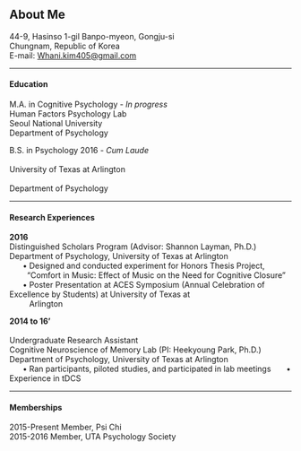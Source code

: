 ## About Me 

<p align="center">
	
44-9, Hasinso 1-gil Banpo-myeon, Gongju-si <br>
Chungnam, Republic of Korea <br>
E-mail: Whani.kim405@gmail.com <br>

</p> 

***

#### Education <br>
M.A. in Cognitive Psychology - *In progress* <br>
Human Factors Psychology Lab <br>
Seoul National University <br>
Department of Psychology <br>

B.S. in Psychology 2016 - *Cum Laude* <br>  		
University of Texas at Arlington <br>	
Department of Psychology <br>		

***

#### Research Experiences <br>

<b> 2016 </b> 		   <br>
Distinguished Scholars Program (Advisor: Shannon Layman, Ph.D.) <br>
Department of Psychology, University of Texas at Arlington <br>
&nbsp;&nbsp;&nbsp;&nbsp;&nbsp; • Designed and conducted experiment for Honors Thesis Project, <br>
&nbsp;&nbsp;&nbsp;&nbsp;&nbsp;&nbsp;&nbsp; “Comfort in Music: Effect of Music on the Need for Cognitive Closure”
&nbsp;&nbsp;&nbsp;&nbsp;&nbsp; • Poster Presentation at ACES Symposium (Annual Celebration of Excellence by Students) at University of Texas at <br> &nbsp;&nbsp;&nbsp;&nbsp;&nbsp;&nbsp;&nbsp;&nbsp; Arlington  <br>

<b> 2014 to 16’ </b> <br>	      
	Undergraduate Research Assistant <br>
        Cognitive Neuroscience of Memory Lab (PI: Heekyoung Park, Ph.D.) <br>
	Department of Psychology, University of Texas at Arlington <br>
&nbsp;&nbsp;&nbsp;&nbsp;&nbsp; • Ran participants, piloted studies, and participated in lab meetings
&nbsp;&nbsp;&nbsp;&nbsp;&nbsp; • Experience in tDCS
		
***			

#### Memberships <br>

2015-Present	Member, Psi Chi <br>
2015-2016	Member, UTA Psychology Society <br>
